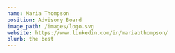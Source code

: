 ```yaml
---
name: Maria Thompson
position: Advisory Board
image_path: /images/logo.svg
website: https://www.linkedin.com/in/mariabthompson/
blurb: the best
---
```

